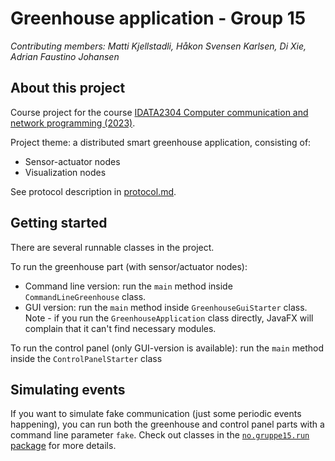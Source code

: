 # Greenhouse application - Group 15

_Contributing members: Matti Kjellstadli, Håkon Svensen Karlsen, Di Xie, Adrian Faustino Johansen_

## About this project

Course project for the
course [IDATA2304 Computer communication and network programming (2023)](https://www.ntnu.edu/studies/courses/IDATA2304/2023).

Project theme: a distributed smart greenhouse application, consisting of:

* Sensor-actuator nodes
* Visualization nodes

See protocol description in [protocol.md](protocol.md).

## Getting started

There are several runnable classes in the project.

To run the greenhouse part (with sensor/actuator nodes):

* Command line version: run the `main` method inside `CommandLineGreenhouse` class.
* GUI version: run the `main` method inside `GreenhouseGuiStarter` class. Note - if you run the
  `GreenhouseApplication` class directly, JavaFX will complain that it can't find necessary modules.

To run the control panel (only GUI-version is available): run the `main` method inside the
`ControlPanelStarter` class

## Simulating events

If you want to simulate fake communication (just some periodic events happening), you can run
both the greenhouse and control panel parts with a command line parameter `fake`. Check out
classes in the [`no.gruppe15.run` package](src/main/java/no/gruppe15/run) for more details. 

